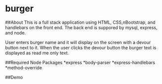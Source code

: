 # burger

##About
This is a full stack application using HTML, CSS,nBootstrap, and handlebars on the front end. The back end is suppored by mysql, express, and node.

User enters burger name and it will display on the screen with a devour button next to it. When the user clicks the devour button the burger text is displayed as read me only text.

##Required Node Packages
*express
*body-parser
*express-handlebars
*method-override

##Demo


